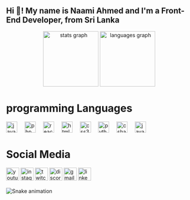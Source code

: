 <h2 align="left">Hi 👋! My name is Naami Ahmed and I'm a Front-End Developer, from Sri Lanka</h2>


<div align="center">
  <img src="https://github-readme-stats.vercel.app/api?username=naamiahmed&hide_title=false&hide_rank=false&show_icons=true&include_all_commits=true&count_private=true&disable_animations=false&theme=dracula&locale=en&hide_border=false" height="150" alt="stats graph"  />
  <img src="https://github-readme-stats.vercel.app/api/top-langs?username=naamiahmed&locale=en&hide_title=false&layout=compact&card_width=320&langs_count=5&theme=dracula&hide_border=false" height="150" alt="languages graph"  />
</div>


<h1>programming Languages</h1>

<div align="left">
  <img src="https://cdn.jsdelivr.net/gh/devicons/devicon/icons/javascript/javascript-original.svg" height="30" alt="javascript logo"  />
  <img width="12" />
  <img src="https://cdn.jsdelivr.net/gh/devicons/devicon/icons/php/php-original.svg" height="30" alt="php logo"  />
  <img width="12" />
  <img src="https://cdn.jsdelivr.net/gh/devicons/devicon/icons/react/react-original.svg" height="30" alt="react logo"  />
  <img width="12" />
  <img src="https://cdn.jsdelivr.net/gh/devicons/devicon/icons/html5/html5-original.svg" height="30" alt="html5 logo"  />
  <img width="12" />
  <img src="https://cdn.jsdelivr.net/gh/devicons/devicon/icons/css3/css3-original.svg" height="30" alt="css3 logo"  />
  <img width="12" />
  <img src="https://cdn.jsdelivr.net/gh/devicons/devicon/icons/python/python-original.svg" height="30" alt="python logo"  />
  <img width="12" />
  <img src="https://cdn.jsdelivr.net/gh/devicons/devicon/icons/csharp/csharp-original.svg" height="30" alt="csharp logo"  />
  <img width="12" />
  <img src="https://cdn.jsdelivr.net/gh/devicons/devicon/icons/java/java-original.svg" height="30" alt="java logo"  />
  
</div>

<h1>Social Media</h1>

<div align="left">
  <img src="https://img.shields.io/static/v1?message=X&logo=youtube&label=&color=FF0000&logoColor=white&labelColor=&style=for-the-badge" height="35" alt="youtube logo"  />
  <img src="https://img.shields.io/static/v1?message=Instagram&logo=instagram&label=&color=E4405F&logoColor=white&labelColor=&style=for-the-badge" height="35" alt="instagram logo"  />
  <img src="https://img.shields.io/static/v1?message=Facebook&logo=twitch&label=&color=9146FF&logoColor=white&labelColor=&style=for-the-badge" height="35" alt="twitch logo"  />
  <img src="https://img.shields.io/static/v1?message=Github&logo=discord&label=&color=7289DA&logoColor=white&labelColor=&style=for-the-badge" height="35" alt="discord logo"  />
  <img src="https://img.shields.io/static/v1?message=Gmail&logo=gmail&label=&color=D14836&logoColor=white&labelColor=&style=for-the-badge" height="35" alt="gmail logo"  />
  <img src="https://img.shields.io/static/v1?message=LinkedIn&logo=linkedin&label=&color=0077B5&logoColor=white&labelColor=&style=for-the-badge" height="35" alt="linkedin logo"  />
</div>


<br clear="both">

<img src="https://www.bing.com/images/search?view=detailV2&ccid=nWQ%2fU5NK&id=316E4474AF9C9ECD798F03BEAF5214FF78A77670&thid=OIP.nWQ_U5NKEfNeGCTfh_2-MwHaEq&mediaurl=https%3a%2f%2fraw.githubusercontent.com%2fpunitkmryh%2fpunitkmryh%2fmaster%2fDeveloper.gif&cdnurl=https%3a%2f%2fth.bing.com%2fth%2fid%2fR.9d643f53934a11f35e1824df87fdbe33%3frik%3dcHaneP8UUq%252b%252bAw%26pid%3dImgRaw%26r%3d0&exph=428&expw=680&q=Programmer+Animated+GIF&simid=608053943897955944&FORM=IRPRST&ck=76DD6797862194A98E9C0F63EB7D9DB0&selectedIndex=6&ajaxhist=0&ajaxserp=0" alt="Snake animation" />
